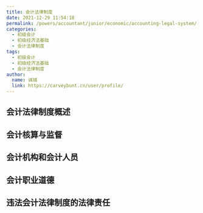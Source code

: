 ```yaml
---
title: 会计法律制度
date: 2021-12-29 11:54:18
permalink: /powers/accountant/junior/economic/accounting-legal-system/
categories: 
  - 初级会计
  - 初级经济法基础
  - 会计法律制度
tags: 
  - 初级会计
  - 初级经济法基础
  - 会计法律制度
author: 
  name: 诚城
  link: https://carveybunt.cn/user/profile/
---
```

## 会计法律制度概述
## 会计核算与监督
## 会计机构和会计人员
## 会计职业道德
## 违法会计法律制度的法律责任